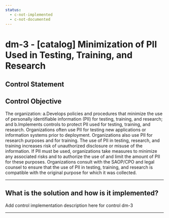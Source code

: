 ```yaml
---
status:
  - c-not-implemented
  - c-not-documented
---
```


# dm-3 - \[catalog\] Minimization of PII Used in Testing, Training, and Research

## Control Statement

## Control Objective

The organization:  a.Develops policies and procedures that minimize the use of personally identifiable information (PII) for testing, training, and research; and  b.Implements controls to protect PII used for testing, training, and research.    Organizations often use PII for testing new applications or information systems prior to deployment. Organizations also use PII for research purposes and for training. The use of PII in testing, research, and training increases risk of unauthorized disclosure or misuse of the information. If PII must be used, organizations take measures to minimize any associated risks and to authorize the use of and limit the amount of PII for these purposes. Organizations consult with the SAOP/CPO and legal counsel to ensure that the use of PII in testing, training, and research is compatible with the original purpose for which it was collected.

______________________________________________________________________

## What is the solution and how is it implemented?

Add control implementation description here for control dm-3

______________________________________________________________________
